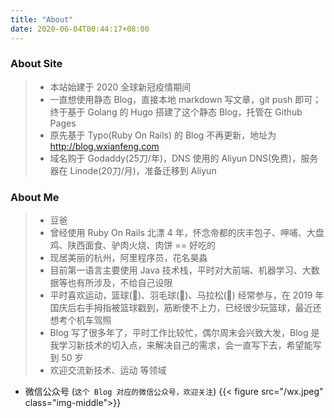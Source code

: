 ```yaml
---
title: "About"
date: 2020-06-04T00:44:17+08:00
---
```


### About Site
> * 本站始建于 2020 全球新冠疫情期间  
> * 一直想使用静态 Blog，直接本地 markdown 写文章，git push 即可；终于基于 Golang 的 Hugo 搭建了这个静态 Blog，托管在 Github Pages  
> * 原先基于 Typo(Ruby On Rails) 的 Blog 不再更新，地址为 http://blog.wxianfeng.com  
> * 域名购于 Godaddy(25刀/年)，DNS 使用的 Aliyun DNS(免费)，服务器在 Linode(20刀/月)，准备迁移到 Aliyun

### About Me
> * 豆爸
> * 曾经使用 Ruby On Rails 北漂 4 年，怀念帝都的庆丰包子、呷哺、大盘鸡、陕西面食、驴肉火烧、肉饼 == 好吃的  
> * 现居美丽的杭州，阿里程序员，花名昊淼  
> * 目前第一语言主要使用 Java 技术栈，平时对大前端、机器学习、大数据等也有所涉及，不给自己设限  
> * 平时喜欢运动，篮球(🏀)、羽毛球(🏸)、马拉松(🏃) 经常参与，在 2019 年国庆后右手拇指被篮球戳到，筋断使不上力，已经很少玩篮球，最近还想考个机车驾照  
> * Blog 写了很多年了，平时工作比较忙，偶尔周末会兴致大发，Blog 是我学习新技术的切入点，来解决自己的需求，会一直写下去，希望能写到 50 岁
> * 欢迎交流新技术、运动 等领域 

* 微信公众号 (`这个 Blog 对应的微信公众号，欢迎关注`)
{{< figure src="/wx.jpeg" class="img-middle">}}

